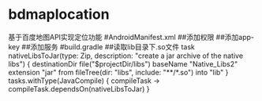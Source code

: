 # bdmaplocation
基于百度地图API实现定位功能
#AndroidManifest.xml
##添加权限
    <!-- 这个权限用于进行网络定位-->
    <uses-permission android:name="android.permission.ACCESS_COARSE_LOCATION"/>
    <!-- 这个权限用于访问GPS定位-->
    <uses-permission android:name="android.permission.ACCESS_FINE_LOCATION"/>
    <!-- 用于访问wifi网络信息，wifi信息会用于进行网络定位-->
    <uses-permission android:name="android.permission.ACCESS_WIFI_STATE"/>
    <!-- 获取运营商信息，用于支持提供运营商信息相关的接口-->
    <uses-permission android:name="android.permission.ACCESS_NETWORK_STATE"/>
    <!-- 这个权限用于获取wifi的获取权限，wifi信息会用来进行网络定位-->
    <uses-permission android:name="android.permission.CHANGE_WIFI_STATE"/>
    <!-- 用于读取手机当前的状态-->
    <uses-permission android:name="android.permission.READ_PHONE_STATE"/>
    <!-- 写入扩展存储，向扩展卡写入数据，用于写入离线定位数据-->
    <uses-permission android:name="android.permission.WRITE_EXTERNAL_STORAGE"/>
    <!-- 访问网络，网络定位需要上网-->
    <uses-permission android:name="android.permission.INTERNET" />
    <!-- SD卡读取权限，用户写入离线定位数据-->
    <uses-permission android:name="android.permission.MOUNT_UNMOUNT_FILESYSTEMS"/>
##添加app-key
    <!-- meta-data需要写在application中 -->
    <meta-data
       		android:name="com.baidu.lbsapi.API_KEY"
          android:value="**************" /> <!-- 需要申请 -->
##添加服务
<service
     android:name="com.baidu.location.f"
     android:enabled="true"
     android:process=":remote" >
         <intent-filter>
             <action android:name="com.baidu.location.service_v2.2" />
         </intent-filter>
</service>
#build.gradle
##读取lib目录下.so文件
    task nativeLibsToJar(type: Zip, description: "create a jar archive of the native libs") {
        destinationDir file("$projectDir/libs")
        baseName "Native_Libs2"
        extension "jar"
        from fileTree(dir: "libs", include: "**/*.so")
        into "lib"
    }
    tasks.withType(JavaCompile) {
        compileTask -> compileTask.dependsOn(nativeLibsToJar)
    }
		
